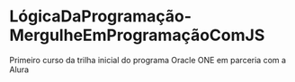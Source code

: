 # LógicaDaProgramação-MergulheEmProgramaçãoComJS
Primeiro curso da trilha inicial do programa Oracle ONE em parceria com a Alura
